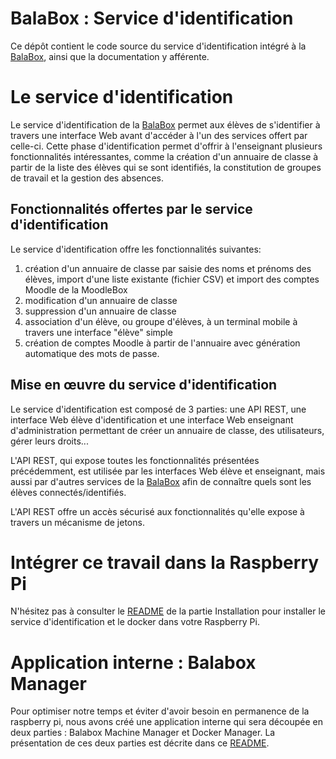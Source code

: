 # BalaBox : Service d'identification

Ce dépôt contient le code source du service d'identification intégré à
la [BalaBox], ainsi que la documentation y afférente.

# Le service d'identification

Le service d'identification de la [BalaBox] permet aux élèves de
s'identifier à travers une interface Web avant d'accéder à l'un des
services offert par celle-ci. Cette phase d'identification permet
d'offrir à l'enseignant plusieurs fonctionnalités intéressantes, comme
la création d'un annuaire de classe à partir de la liste des élèves
qui se sont identifiés, la constitution de groupes de travail et la
gestion des absences.

## Fonctionnalités offertes par le service d'identification

Le service d'identification offre les fonctionnalités suivantes:

1. création d'un annuaire de classe par saisie des noms et prénoms des élèves, import d'une liste existante (fichier CSV) et import des comptes Moodle de la MoodleBox
1. modification d'un annuaire de classe
1. suppression d'un annuaire de classe
1. association d'un élève, ou groupe d'élèves, à un terminal mobile à travers une interface "élève" simple
1. création de comptes Moodle à partir de l'annuaire avec génération automatique des mots de passe.

## Mise en œuvre du service d'identification

Le service d'identification est composé de 3 parties: une API REST,
une interface Web élève d'identification et une interface Web
enseignant d'administration permettant de créer un annuaire de classe,
des utilisateurs, gérer leurs droits...

L'API REST, qui expose toutes les fonctionnalités présentées
précédemment, est utilisée par les interfaces Web élève et enseignant,
mais aussi par d'autres services de la [BalaBox] afin de connaître
quels sont les élèves connectés/identifiés.

L'API REST offre un accès sécurisé aux fonctionnalités qu'elle expose
à travers un mécanisme de jetons.

[balabox]: https://balabox.gitlab.io/balabox/
[moodlebox]: https://moodlebox.net

# Intégrer ce travail dans la Raspberry Pi

N'hésitez pas à consulter le [README](https://gitlab.com/balabox/identification/-/blob/main/Installation/README.md) de la partie Installation pour installer le service d'identification et le docker dans votre Raspberry Pi.


# Application interne : Balabox Manager

Pour optimiser notre temps et éviter d'avoir besoin en permanence de la raspberry pi, nous avons créé une application interne qui sera découpée en deux parties : Balabox Machine Manager et Docker Manager. La présentation de ces deux parties est décrite dans ce [README](https://gitlab.com/balabox/identification/-/blob/main/BalaboxManager/README.md).